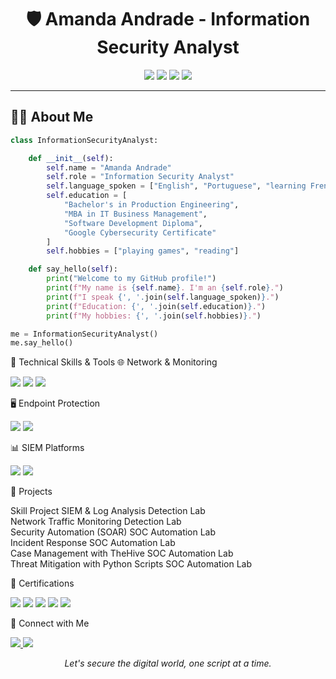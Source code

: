<h1 align="center">🛡️ Amanda Andrade - Information Security Analyst</h1>

<p align="center">
  <img src="https://img.shields.io/badge/-Cybersecurity%20Enthusiast-121212?style=flat-square&logo=security&logoColor=white" />
  <img src="https://img.shields.io/badge/-Python-121212?style=flat-square&logo=python&logoColor=white" />
  <img src="https://img.shields.io/badge/-CSharp-121212?style=flat-square&logo=csharp&logoColor=white" />
  <img src="https://img.shields.io/badge/-MySQL-121212?style=flat-square&logo=mysql&logoColor=white" />
</p>

---

## 👩‍💻 About Me

```python
class InformationSecurityAnalyst:

    def __init__(self):
        self.name = "Amanda Andrade"
        self.role = "Information Security Analyst"
        self.language_spoken = ["English", "Portuguese", "learning French"]
        self.education = [
            "Bachelor's in Production Engineering",
            "MBA in IT Business Management",
            "Software Development Diploma",
            "Google Cybersecurity Certificate"
        ]
        self.hobbies = ["playing games", "reading"]

    def say_hello(self):
        print("Welcome to my GitHub profile!")
        print(f"My name is {self.name}. I'm an {self.role}.")
        print(f"I speak {', '.join(self.language_spoken)}.")
        print(f"Education: {', '.join(self.education)}.")
        print(f"My hobbies: {', '.join(self.hobbies)}.")

me = InformationSecurityAnalyst()
me.say_hello()
```
🔧 Technical Skills & Tools
🌐 Network & Monitoring
<p> <img src="https://img.shields.io/badge/Wireshark-121212?style=flat-square&logo=Wireshark&logoColor=white" /> <img src="https://img.shields.io/badge/Suricata-121212?style=flat-square&logo=Suricata&logoColor=white" /> <img src="https://img.shields.io/badge/Zeek-121212?style=flat-square&logo=zeek&logoColor=white" /> </p>
🖥️ Endpoint Protection
<p> <img src="https://img.shields.io/badge/Microsoft%20Defender-121212?style=flat-square&logo=microsoft&logoColor=white" /> <img src="https://img.shields.io/badge/Velociraptor-121212?style=flat-square&logo=Velociraptor&logoColor=white" /> </p>
📊 SIEM Platforms
<p> <img src="https://img.shields.io/badge/Microsoft%20Sentinel-121212?style=flat-square&logo=microsoft&logoColor=white" /> <img src="https://img.shields.io/badge/Splunk-121212?style=flat-square&logo=splunk&logoColor=white" /> </p>
📂 Projects

Skill	Project
SIEM & Log Analysis	Detection Lab  
Network Traffic Monitoring	Detection Lab  
Security Automation (SOAR)	SOC Automation Lab  
Incident Response	SOC Automation Lab  
Case Management with TheHive	SOC Automation Lab  
Threat Mitigation with Python Scripts	SOC Automation Lab  

📜 Certifications
<p> <img src="https://img.shields.io/badge/Certified_in_Cybersecurity_(ISC2)-121212?style=flat-square&logo=ISC2&logoColor=white" /> <img src="https://img.shields.io/badge/OWASP_SAMM_Fundamentals-121212?style=flat-square&logo=OWASP&logoColor=white" /> <img src="https://img.shields.io/badge/Google_Cybersecurity_Certificate-121212?style=flat-square&logo=google&logoColor=white" /> <img src="https://img.shields.io/badge/Cisco_Intro_to_Cybersecurity-121212?style=flat-square&logo=cisco&logoColor=white" /> <img src="https://img.shields.io/badge/Cisco_Networking_Essentials-121212?style=flat-square&logo=cisco&logoColor=white" /> </p>
💬 Connect with Me
<p> <a href="mailto:amanda.dn.andrade@gmail.com"> <img src="https://img.shields.io/badge/Gmail-121212?style=flat-square&logo=gmail&logoColor=white" /> </a> <a href="https://www.linkedin.com/in/amanda-andrade-a7b3258b/" target="_blank"> <img src="https://img.shields.io/badge/LinkedIn-121212?style=flat-square&logo=linkedin&logoColor=white" /> </a> </p>
<p align="center"><i>Let's secure the digital world, one script at a time.</i></p> 
